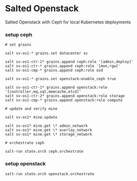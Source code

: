 # Salted Openstack

Salted Openstack with Ceph for local Kubernetes deployments

### setup ceph

```
# set grains

salt sv-os1-* grains.set datacenter sv

salt sv-os1-ctr-1* grains.append ceph:role '[admin,deploy]'
salt sv-os1-ctr-* grains.append ceph:role '[mon,rgw]'
salt sv-os1-cmp-* grains.append ceph:role osd

salt sv-os1-* grains.set openstack:enable_ceph true

salt sv-os1-ctr-1* grains.append openstack:role '[controller,mq,sql,memcache,etcd]'
salt sv-os1-ctr-2* grains.append openstack:role storage
salt sv-os1-cmp-* grains.append openstack:role compute

# update and verify mine

salt sv-os1* mine.update

salt sv-os1* mine.get \* admin_network
salt sv-os1* mine.get \* overlay_network
salt sv-os1* mine.get \* storage_network

# orchestrate ceph

salt-run state.orch ceph.orchestrate

```

### setup openstack

```
salt-run state.orch openstack.orchestrate
```
